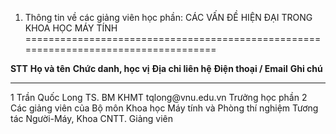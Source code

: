 1. Thông tin về các giảng viên học phần: CÁC VẤN ĐỀ HIỆN ĐẠI TRONG KHOA HỌC MÁY TÍNH
====================================================================================

  **STT**   **Họ và tên**                                                                                     **Chức danh, học vị**   **Địa chỉ liên hệ**   **Điện thoại / Email**   **Ghi chú**
  --------- ------------------------------------------------------------------------------------------------- ----------------------- --------------------- ------------------------ -----------------
  1         Trần Quốc Long                                                                                    TS.                     BM KHMT               tqlong\@vnu.edu.vn       Trưởng học phần
  2         Các giảng viên của Bộ môn Khoa học Máy tính và Phòng thí nghiệm Tương tác Người-Máy, Khoa CNTT.   Giảng viên                                                             

